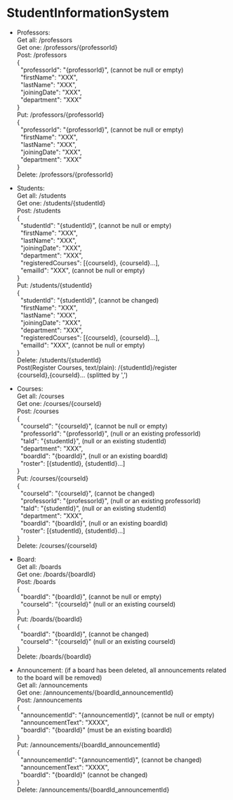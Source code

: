 # StudentInformationSystem

* Professors:  
Get all: /professors  
Get one: /professors/{professorId}  
Post: /professors   
{  
&nbsp;&nbsp;"professorId": "{professorId}", (cannot be null or empty)  
&nbsp;&nbsp;"firstName": "XXX",  
&nbsp;&nbsp;"lastName": "XXX",  
&nbsp;&nbsp;"joiningDate": "XXX",  
&nbsp;&nbsp;"department": "XXX"  
}  
Put: /professors/{professorId}   
{  
&nbsp;&nbsp;"professorId": "{professorId}", (cannot be null or empty)  
&nbsp;&nbsp;"firstName": "XXX",  
&nbsp;&nbsp;"lastName": "XXX",  
&nbsp;&nbsp;"joiningDate": "XXX",  
&nbsp;&nbsp;"department": "XXX"  
}  
Delete: /professors/{professorId}  

* Students:  
Get all: /students   
Get one: /students/{studentId}  
Post: /students  
{  
&nbsp;&nbsp;"studentId": "{studentId}", (cannot be null or empty)  
&nbsp;&nbsp;"firstName": "XXX",  
&nbsp;&nbsp;"lastName": "XXX",  
&nbsp;&nbsp;"joiningDate": "XXX",  
&nbsp;&nbsp;"department": "XXX",  
&nbsp;&nbsp;"registeredCourses": [{courseId}, {courseId}...],  
&nbsp;&nbsp;"emailId": "XXX", (cannot be null or empty)  
}  
Put: /students/{studentId}  
{  
&nbsp;&nbsp;"studentId": "{studentId}", (cannot be changed)  
&nbsp;&nbsp;"firstName": "XXX",  
&nbsp;&nbsp;"lastName": "XXX",  
&nbsp;&nbsp;"joiningDate": "XXX",  
&nbsp;&nbsp;"department": "XXX",  
&nbsp;&nbsp;"registeredCourses": [{courseId}, {courseId}...],  
&nbsp;&nbsp;"emailId": "XXX", (cannot be null or empty)  
}  
Delete: /students/{studentId}  
Post(Register Courses, text/plain): /{studentId}/register  
{courseId},{courseId}...  (splitted by ',')

* Courses:  
Get all: /courses  
Get one: /courses/{courseId}  
Post: /courses   
{  
&nbsp;&nbsp;"courseId": "{courseId}", (cannot be null or empty)  
&nbsp;&nbsp;"professorId": "{professorId}", (null or an existing professorId)  
&nbsp;&nbsp;"taId": "{studentId}", (null or an existing studentId)  
&nbsp;&nbsp;"department": "XXX",  
&nbsp;&nbsp;"boardId": "{boardId}", (null or an existing boardId)  
&nbsp;&nbsp;"roster": [{studentId}, {studentId}...]    
}   
Put: /courses/{courseId}   
{  
&nbsp;&nbsp;"courseId": "{courseId}", (cannot be changed)  
&nbsp;&nbsp;"professorId": "{professorId}", (null or an existing professorId)  
&nbsp;&nbsp;"taId": "{studentId}", (null or an existing studentId)  
&nbsp;&nbsp;"department": "XXX",  
&nbsp;&nbsp;"boardId": "{boardId}", (null or an existing boardId)  
&nbsp;&nbsp;"roster": [{studentId}, {studentId}...]    
}   
Delete: /courses/{courseId}  

* Board:  
Get all: /boards  
Get one: /boards/{boardId}  
Post: /boards   
{  
&nbsp;&nbsp;"boardId": "{boardId}", (cannot be null or empty)  
&nbsp;&nbsp;"courseId": "{courseId}" (null or an existing courseId)  
}  
Put: /boards/{boardId}  
{  
&nbsp;&nbsp;"boardId": "{boardId}", (cannot be changed)  
&nbsp;&nbsp;"courseId": "{courseId}" (null or an existing courseId)  
}  
Delete: /boards/{boardId}  

* Announcement:  (if a board has been deleted, all announcements related to the board will be removed)  
Get all: /announcements  
Get one: /announcements/{boardId_announcementId}  
Post: /announcements   
{  
&nbsp;&nbsp;"announcementId": "{announcementId}", (cannot be null or empty)  
&nbsp;&nbsp;"announcementText": "XXXX",  
&nbsp;&nbsp;"boardId": "{boardId}" (must be an existing boardId)  
}   
Put: /announcements/{boardId_announcementId}    
{  
&nbsp;&nbsp;"announcementId": "{announcementId}", (cannot be changed)  
&nbsp;&nbsp;"announcementText": "XXXX",  
&nbsp;&nbsp;"boardId": "{boardId}" (cannot be changed)  
}    
Delete: /announcements/{boardId_announcementId}   
